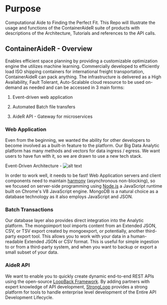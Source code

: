# Purpose 
Computational Aide to Finding the Perfect Fit.
This Repo will Illustrate the usage and functions of the ContainerAideR suite of products with descriptions of the Architecture, Tutorials and references to the API calls.

## ContainerAideR - Overview  
Enables efficient space planning by providing a customizable optimization engine the utilizes machine learning.  Commercially developed to efficiently load ISO shipping containers for international freight transportation, ContainerAideR can pack anything.  The infrastructure is delivered as a High Availability, Fault Tolerant, Auto-Scalable cloud resource to be used on-demand as needed and can be accessed in 3 main forms:

1. Event-driven web application

2. Automated Batch file transfers

3. AideR API - Gateway for microservices

### Web Application
Even from the beginning, we wanted the ability for other developers to become involved as a built-in feature to the platform. Our Big Data Analytic platform has many methods and vectors for data ingress / egress.  We want users to have fun with it, so we are drawn to use a new tech stack.  

Event-Driven Architecture - 
![alt text][event]

In order to work well, it needs to be fast!  Web Application servers and client components need to maintain [harmony](https://strongloop.com/strongblog/node-js-is-faster-than-java/) (asynchronous non-blocking), so we focused on server-side programming using [Node.js](https://nodejs.org/en/) a JavaScript runtime built on Chrome's V8 JavaScript engine. MongoDB is a natural choice as a database technology as it also employs JavaScript and JSON.  

### Batch Transactions
Our database layer also provides direct integration into the Analytic platform. The mongoimport tool imports content from an Extended JSON, CSV, or TSV export created by mongoexport, or potentially, another third-party export tool.  This allows you to work with your data in a human-readable Extended JSON or CSV format. This is useful for simple ingestion to or from a third-party system, and when you want to backup or export a small subset of your data.

### AideR API
We want to enable you to quickly create dynamic end-to-end REST APIs using the open-source [LoopBack Framework](http://loopback.io). By adding partners with expert knowledge of API development, [StrongLoop](https://strongloop.com/node-js/api-platform/) provides a strong platform for tools to handle enterprise level development of the Entire API Development Lifecycle.



[event]: https://github.com/ContainerAideR/Overview/blob/master/img/event_loop.jpg?raw=true "event"
